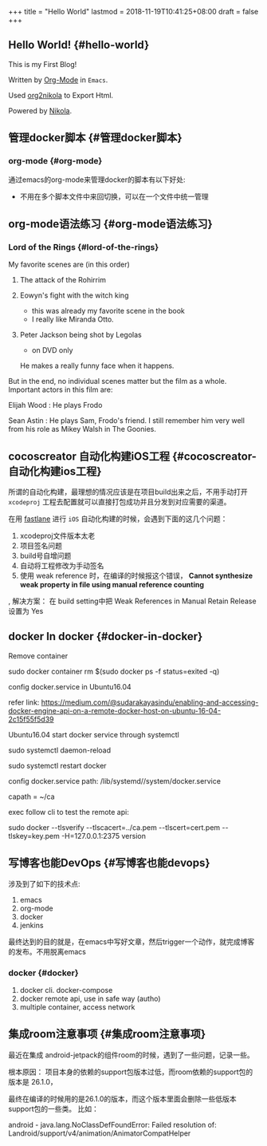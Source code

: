+++
title = "Hello World"
lastmod = 2018-11-19T10:41:25+08:00
draft = false
+++

## Hello World! {#hello-world}

This is my First Blog!

Written by [Org-Mode](https://orgmode.org/) in `Emacs`.

Used [org2nikola](https://github.com/redguardtoo/org2nikola) to Export Html.

Powered by [Nikola](https://getnikola.com/).


## 管理docker脚本 {#管理docker脚本}


### org-mode {#org-mode}

通过emacs的org-mode来管理docker的脚本有以下好处:

-   不用在多个脚本文件中来回切换，可以在一个文件中统一管理


## org-mode语法练习 {#org-mode语法练习}


### Lord of the Rings {#lord-of-the-rings}

My favorite scenes are (in this order)

1.  The attack of the Rohirrim
2.  Eowyn's fight with the witch king
    -   this was already my favorite scene in the book
    -   I really like Miranda Otto.
3.  Peter Jackson being shot by Legolas

    -   on DVD only

    He makes a really funny face when it happens.

But in the end, no individual scenes matter but the film as a whole.
Important actors in this film are:

Elijah Wood
: He plays Frodo

Sean Astin
: He plays Sam, Frodo's friend.  I still remember
    him very well from his role as Mikey Walsh in The Goonies.


## cocoscreator 自动化构建iOS工程 {#cocoscreator-自动化构建ios工程}

所谓的自动化构建，最理想的情况应该是在项目build出来之后，不用手动打开 `xcodeproj` 工程去配置就可以直接打包成功并且分发到对应需要的渠道。

在用 [fastlane](https://fastlane.tools/) 进行 `iOS` 自动化构建的时候，会遇到下面的这几个问题：

1.  xcodeproj文件版本太老
2.  项目签名问题
3.  build号自增问题
4.  自动将工程修改为手动签名
5.  使用 weak reference 时，在编译的时候报这个错误， **Cannot synthesize weak property in file using manual reference counting**

, 解决方案： 在 build setting中把 Weak References in Manual Retain Release 设置为 Yes


## docker In docker {#docker-in-docker}

Remove container

sudo docker container rm $(sudo docker ps -f status=exited -q)

config docker.service in Ubuntu16.04

refer link: <https://medium.com/@sudarakayasindu/enabling-and-accessing-docker-engine-api-on-a-remote-docker-host-on-ubuntu-16-04-2c15f55f5d39>

Ubuntu16.04 start docker service through systemctl

sudo systemctl daemon-reload

sudo systemctl restart docker

config docker.service path: /lib/systemd//system/docker.service

capath = ~/ca

exec follow cli to test the remote api:

sudo docker --tlsverify --tlscacert=../ca.pem --tlscert=cert.pem --tlskey=key.pem -H=127.0.0.1:2375 version


## 写博客也能DevOps {#写博客也能devops}

涉及到了如下的技术点:

1.  emacs
2.  org-mode
3.  docker
4.  jenkins

最终达到的目的就是，在emacs中写好文章，然后trigger一个动作，就完成博客的发布。不用脱离emacs


### docker {#docker}

1.  docker cli. docker-compose
2.  docker remote api, use in safe way (autho)
3.  multiple container, access network


## 集成room注意事项 {#集成room注意事项}

最近在集成 android-jetpack的组件room的时候，遇到了一些问题，记录一些。

根本原因：
项目本身的依赖的support包版本过低，而room依赖的support包的版本是 26.1.0，

最终在编译的时候用的是26.1.0的版本，而这个版本里面会删除一些低版本support包的一些类。
比如：

android - java.lang.NoClassDefFoundError: Failed resolution of: Landroid/support/v4/animation/AnimatorCompatHelper
